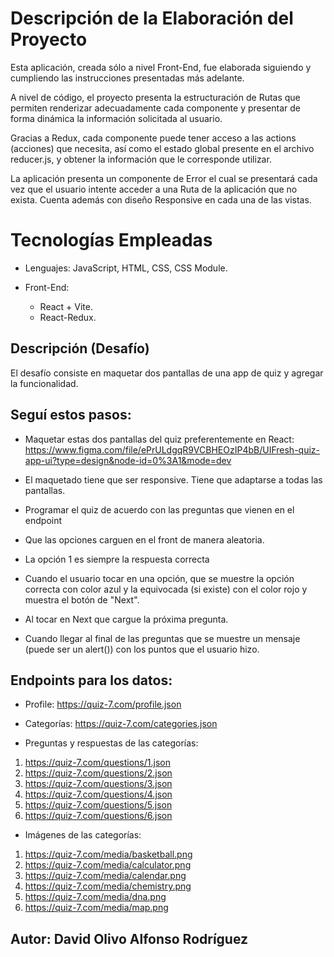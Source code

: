 # Descripción de la Elaboración del Proyecto

Esta aplicación, creada sólo a nivel Front-End, fue elaborada siguiendo y cumpliendo las instrucciones presentadas más adelante.

A nivel de código, el proyecto presenta la estructuración de Rutas que permiten renderizar adecuadamente cada componente y presentar de forma dinámica la información solicitada al usuario. 

Gracias a Redux, cada componente puede tener acceso a las actions (acciones) que necesita, así como el estado global presente en el archivo reducer.js, y obtener la información que le corresponde utilizar.

La aplicación presenta un componente de Error el cual se presentará cada vez que el usuario intente acceder a una Ruta de la aplicación que no exista. Cuenta además con diseño Responsive en cada una de las vistas.

# Tecnologías Empleadas

* Lenguajes: JavaScript, HTML, CSS, CSS Module.

* Front-End: 
    * React + Vite.
    * React-Redux.

## Descripción (Desafío)

El desafío consiste en maquetar dos pantallas de una app de quiz y agregar la funcionalidad. 

## Seguí estos pasos:

* Maquetar estas dos pantallas del quiz preferentemente en React: https://www.figma.com/file/ePrULdgqR9VCBHEOzIP4bB/UIFresh-quiz-app-ui?type=design&node-id=0%3A1&mode=dev

* El maquetado tiene que ser responsive. Tiene que adaptarse a todas las pantallas.

* Programar el quiz de acuerdo con las preguntas que vienen en el endpoint

* Que las opciones carguen en el front de manera aleatoria.

* La opción 1 es siempre la respuesta correcta

* Cuando el usuario tocar en una opción, que se muestre la opción correcta con color azul y la equivocada (si existe) con el color rojo y muestra el botón de "Next".

* Al tocar en Next que cargue la próxima pregunta.

* Cuando llegar al final de las preguntas que se muestre un mensaje (puede ser un alert()) con los puntos que el usuario hizo.

## Endpoints para los datos:
* Profile: https://quiz-7.com/profile.json

* Categorías: https://quiz-7.com/categories.json

* Preguntas y respuestas de las categorías:
1. https://quiz-7.com/questions/1.json
2. https://quiz-7.com/questions/2.json
3. https://quiz-7.com/questions/3.json
4. https://quiz-7.com/questions/4.json
5. https://quiz-7.com/questions/5.json
6. https://quiz-7.com/questions/6.json

* Imágenes de las categorías:
1. https://quiz-7.com/media/basketball.png
2. https://quiz-7.com/media/calculator.png
3. https://quiz-7.com/media/calendar.png
4. https://quiz-7.com/media/chemistry.png
5. https://quiz-7.com/media/dna.png
7. https://quiz-7.com/media/map.png

## Autor: David Olivo Alfonso Rodríguez
